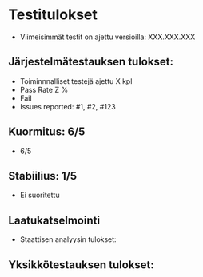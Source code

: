 # Testitulokset


* Viimeisimmät testit on ajettu versioilla: XXX.XXX.XXX


## Järjestelmätestauksen tulokset:

* Toiminnnalliset testejä ajettu X kpl
* Pass Rate Z %
* Fail 
* Issues reported: #1, #2, #123 


## Kuormitus: 6/5

* 6/5

## Stabiilius: 1/5

* Ei suoritettu

## Laatukatselmointi

* Staattisen analyysin tulokset:

## Yksikkötestauksen tulokset:
